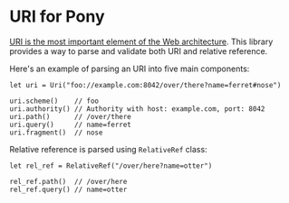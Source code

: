 URI for Pony
============

[URI is the most important element of the Web architecture][1]. This library provides a way to parse and validate both URI and relative reference.

Here's an example of parsing an URI into five main components:

```pony
let uri = Uri("foo://example.com:8042/over/there?name=ferret#nose")

uri.scheme()    // foo
uri.authority() // Authority with host: example.com, port: 8042 
uri.path()      // /over/there
uri.query()     // name=ferret
uri.fragment()  // nose
```

Relative reference is parsed using `RelativeRef` class:

```pony
let rel_ref = RelativeRef("/over/here?name=otter")

rel_ref.path()  // /over/here
rel_ref.query() // name=otter
```

[1]: http://www.ics.uci.edu/~fielding/pubs/dissertation/evaluation.htm#sec_6_2
